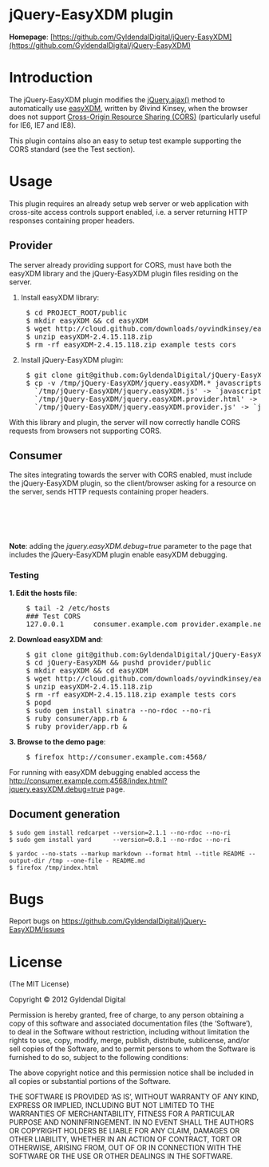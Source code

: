 # jQuery-EasyXDM plugin

**Homepage**:     [https://github.com/GyldendalDigital/jQuery-EasyXDM](https://github.com/GyldendalDigital/jQuery-EasyXDM)

# Introduction

The jQuery-EasyXDM plugin modifies the [jQuery.ajax()](http://api.jquery.com/jQuery.ajax/)
method to automatically use [easyXDM](http://easyxdm.net), written by Øivind Kinsey, when the browser does
 not support
[Cross-Origin Resource Sharing (CORS)](https://developer.mozilla.org/en/http_access_control)
(particularly useful for IE6, IE7 and IE8).

This plugin contains also an easy to setup test example supporting the CORS
standard (see the Test section).


# Usage

This plugin requires an already setup web server or web application with
cross-site access controls support enabled, i.e. a server returning HTTP
responses containing proper headers.

## Provider

The server already providing support for CORS, must have both the easyXDM
library and the jQuery-EasyXDM plugin files residing on the server.

1. Install easyXDM library:

<pre class="note">
    $ cd PROJECT_ROOT/public
    $ mkdir easyXDM && cd easyXDM
    $ wget http://cloud.github.com/downloads/oyvindkinsey/easyXDM/easyXDM-2.4.15.118.zip
    $ unzip easyXDM-2.4.15.118.zip
    $ rm -rf easyXDM-2.4.15.118.zip example tests cors
</pre>

2.  Install jQuery-EasyXDM plugin:

<pre class="note">
    $ git clone git@github.com:GyldendalDigital/jQuery-EasyXDM.git /tmp/jQuery-EasyXDM
    $ cp -v /tmp/jQuery-EasyXDM/jquery.easyXDM.* javascripts/
      `/tmp/jQuery-EasyXDM/jquery.easyXDM.js' -> `javascripts/jquery.easyXDM.js'
      `/tmp/jQuery-EasyXDM/jquery.easyXDM.provider.html' -> `javascripts/jquery.easyXDM.provider.html'
      `/tmp/jQuery-EasyXDM/jquery.easyXDM.provider.js' -> `javascripts/jquery.easyXDM.provider.js'
</pre>

With this library and plugin, the server will now correctly handle CORS
requests from browsers not supporting CORS.

## Consumer

The sites integrating towards the server with CORS enabled, must include the
jQuery-EasyXDM plugin, so the client/browser asking for a resource on the
server, sends HTTP requests containing proper headers.

<pre class="note">
  <script type="text/javascript" src="https://ajax.googleapis.com/ajax/libs/jquery/1.7.1/jquery.js"></script>
  <script type="text/javascript" src="/javascripts/jquery.easyXDM.js"></script>
</pre>

**Note**: adding the *jquery.easyXDM.debug=true* parameter to the page that
includes the jQuery-EasyXDM plugin enable easyXDM debugging.


### Testing

**1. Edit the hosts file**:

<pre class="note">
    $ tail -2 /etc/hosts
    ### Test CORS
    127.0.0.1       consumer.example.com provider.example.net
</pre>

**2. Download easyXDM and**:

<pre class="note">
    $ git clone git@github.com:GyldendalDigital/jQuery-EasyXDM.git
    $ cd jQuery-EasyXDM && pushd provider/public
    $ mkdir easyXDM && cd easyXDM
    $ wget http://cloud.github.com/downloads/oyvindkinsey/easyXDM/easyXDM-2.4.15.118.zip
    $ unzip easyXDM-2.4.15.118.zip
    $ rm -rf easyXDM-2.4.15.118.zip example tests cors
    $ popd
    $ sudo gem install sinatra --no-rdoc --no-ri
    $ ruby consumer/app.rb &
    $ ruby provider/app.rb &
</pre>

**3. Browse to the demo page**:

<pre class="note">
    $ firefox http://consumer.example.com:4568/
</pre>

For running with easyXDM debugging enabled access the
http://consumer.example.com:4568/index.html?jquery.easyXDM.debug=true page.

## Document generation

    $ sudo gem install redcarpet --version=2.1.1 --no-rdoc --no-ri
    $ sudo gem install yard      --version=0.8.1 --no-rdoc --no-ri

    $ yardoc --no-stats --markup markdown --format html --title README --output-dir /tmp --one-file - README.md
    $ firefox /tmp/index.html


# Bugs

Report bugs on https://github.com/GyldendalDigital/jQuery-EasyXDM/issues


# License

(The MIT License)

Copyright © 2012 Gyldendal Digital

Permission is hereby granted, free of charge, to any person obtaining
a copy of this software and associated documentation files (the
‘Software’), to deal in the Software without restriction, including
without limitation the rights to use, copy, modify, merge, publish,
distribute, sublicense, and/or sell copies of the Software, and to
permit persons to whom the Software is furnished to do so, subject to
the following conditions:

The above copyright notice and this permission notice shall be
included in all copies or substantial portions of the Software.

THE SOFTWARE IS PROVIDED ‘AS IS’, WITHOUT WARRANTY OF ANY KIND,
EXPRESS OR IMPLIED, INCLUDING BUT NOT LIMITED TO THE WARRANTIES OF
MERCHANTABILITY, FITNESS FOR A PARTICULAR PURPOSE AND
NONINFRINGEMENT. IN NO EVENT SHALL THE AUTHORS OR COPYRIGHT HOLDERS BE
LIABLE FOR ANY CLAIM, DAMAGES OR OTHER LIABILITY, WHETHER IN AN ACTION
OF CONTRACT, TORT OR OTHERWISE, ARISING FROM, OUT OF OR IN CONNECTION
WITH THE SOFTWARE OR THE USE OR OTHER DEALINGS IN THE SOFTWARE.
